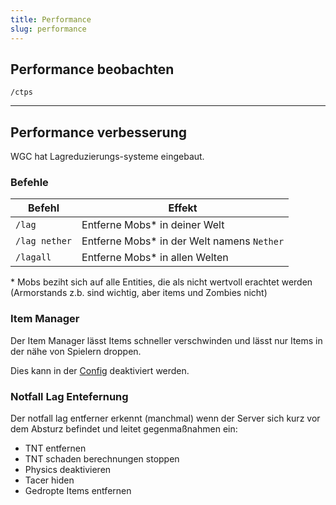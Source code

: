 ```yaml
---
title: Performance
slug: performance
---
```


## Performance beobachten

`/ctps`

---

## Performance verbesserung

WGC hat Lagreduzierungs-systeme eingebaut.

### Befehle

Befehl        | Effekt
------------- | ------
`/lag`        | Entferne Mobs\* in deiner Welt
`/lag nether` | Entferne Mobs\* in der Welt namens `Nether`
`/lagall`     | Entferne Mobs\* in allen Welten


\* Mobs beziht sich auf alle Entities, die als nicht wertvoll erachtet werden (Armorstands z.b. sind wichtig, aber items und Zombies nicht)

### Item Manager

Der Item Manager lässt Items schneller verschwinden und lässt nur Items in der nähe von Spielern droppen.

Dies kann in der [Config](#config) deaktiviert werden.

### Notfall Lag Entefernung

Der notfall lag entferner erkennt (manchmal) wenn der Server sich kurz vor dem Absturz befindet und leitet
gegenmaßnahmen ein:
- TNT entfernen
- TNT schaden berechnungen stoppen
- Physics deaktivieren
- Tacer hiden
- Gedropte Items entfernen
